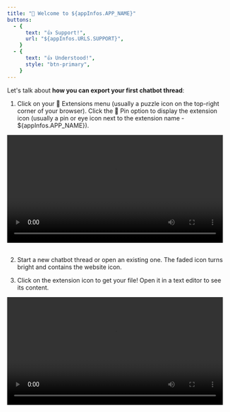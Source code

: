 ```yaml
---
title: "👋 Welcome to ${appInfos.APP_NAME}"
buttons:
  - { 
      text: "👍 Support!", 
      url: "${appInfos.URLS.SUPPORT}",
    }
  - {
      text: "👍 Understood!",    
      style: "btn-primary",
    }
---
```

Let's talk about **how you can export your first chatbot thread**:
1. Click on your 🧩 Extensions menu (usually a puzzle icon on the top-right corner of your browser).
Click the 📍 Pin option to display the extension icon (usually a pin or eye icon next to the extension name - ${appInfos.APP_NAME}).

<div style="text-align: center; width:100%"><video style="width:100%; max-width:600px" autoplay loop src="assets/captures/Gif_SmC_pinIcon.mp4" alt="Display icon on the toolbar"></video></div>
<br>

2. Start a new chatbot thread or open an existing one. The faded icon turns bright and contains the website icon.

3. Click on the extension icon to get your file! Open it in a text editor to see its content.

<div style="text-align: center; width:100%"><video style="width:100%; max-width:600px" autoplay loop src="assets/captures/Gif_SmC_searchExport.mp4" alt="Search and export chatbot thread"></video></div>
<br>
